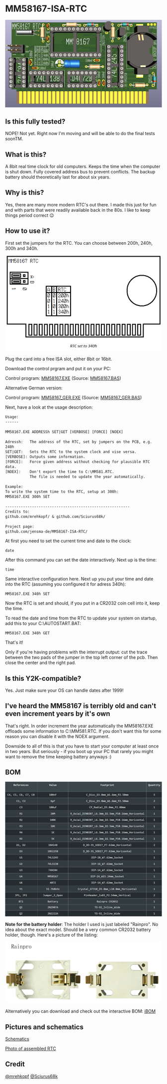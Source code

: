 # MM58167-ISA-RTC
![header](./info/rtc.jpg)

## Is this fully tested?
NOPE! Not yet. Right now I'm moving and will be able to do the final tests soonTM.

## What is this?
A 8bit real time clock for old computers. Keeps the time when the computer is shut down. Fully covered address bus to prevent conflicts.
The backup battery should theoretically last for about six years.

## Why is this?
Yes, there are many more modern RTC's out there. I made this just for fun and with parts that were readily available back in the 80s. I like to keep things period correct 😉


## How to use it?
First set the jumpers for the RTC. You can choose between 200h, 240h, 300h and 340h.

![jumpers](./info/jumpers.png)

Plug the card into a free ISA slot, either 8bit or 16bit.

Download the control prgram and put it on your PC:

Control program:
[MM58167.EXE](./prog/MM58167.EXE) (Source: [MM58167.BAS](./prog/MM58167.BAS))

Alternative German version:

Control program: [MM58167_GER.EXE](./prog/MM58167_GER.EXE) (Source: [MM58167_GER.BAS](./prog/MM58167_GER.BAS))

Next, have a look at the usage description:
```
Usage:
------

MM58167.EXE ADDRESSh SET|GET [VERBOSE] [FORCE] [NOEX]

Adressh:   The address of the RTC, set by jumpers on the PCB, e.g. 240h
SET|GET:   Sets the RTC to the system clock and vise versa.
[VERBOSE]: Outputs some information.
[FORCE]:   Force given address without checking for plausible RTC data.
[NOEX]:    Don't export the time to C:\MM581.RTC.
           The file is needed to update the year automatically.

Example:
To write the system time to the RTC, setup at 300h:
MM58167.EXE 300h SET

--------------------------------------------------------
Credits to:
github.com/mrehkopf/ & github.com/Sciurus68k/

Project page:
github.com/jensma-de/MM58167-ISA-RTC/
```

At first you need to set the current time and date to the clock:
```
date
```

After this command you can set the date interactively. Next up is the time:

```
time
```

Same interactive configuration here. Next up you put your time and date into the RTC (assuming you configured it for adress 340h):

```
MM58167.EXE 340h SET
```

Now the RTC is set and should, if you put in a CR2032 coin cell into it, keep the time.

To read the date and time from the RTC to update your system on startup, add this to your C:\AUTOSTART.BAT:

```
MM58167.EXE 340h GET
```

That's it!

Only if you're having problems with the interrupt output: cut the trace between the two pads of the jumper in the top left corner of the pcb. Then close the center and the right pad.

## Is this Y2K-compatible?
Yes. Just make sure your OS can handle dates after 1999!

## I've heard the MM58167 is terribly old and can't even increment years by it's own
That's right. In order increment the year automatically the MM58167.EXE offloads some information to C:\MM581.RTC.
If you don't want this for some reason you can disable it with the NOEX argument.

Downside to all of this is that you have to start your computer at least once in two years. But seriously - if you boot up your PC that rarely you might want to remove the time keeping battery anyways :)


## BOM

![header](./info/bom.PNG)


**Note for the battery holder**: The holder I used is just labeled "Rainpro". No idea about the exact model. Should be a very common CR2032 battery holder, though. Here's a picture of the listing:

![header](./info/battery.png)

Alternatively you can download and check out the interactive BOM:
[iBOM](./info/ibom.html)

## Pictures and schematics
[Schematics](./info/schematics.pdf)

[Photo of assembled RTC](./info/assembled.jpg)

## Credit
[@mrehkopf](https://github.com/mrehkopf)
[@Sciurus68k](https://github.com/Sciurus68k)
